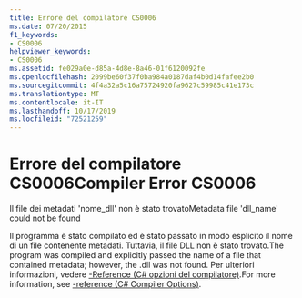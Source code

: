 ```yaml
---
title: Errore del compilatore CS0006
ms.date: 07/20/2015
f1_keywords:
- CS0006
helpviewer_keywords:
- CS0006
ms.assetid: fe029a0e-d85a-4d8e-8a46-01f6120092fe
ms.openlocfilehash: 2099be60f37f0ba984a0187daf4b0d14fafee2b0
ms.sourcegitcommit: 4f4a32a5c16a75724920fa9627c59985c41e173c
ms.translationtype: MT
ms.contentlocale: it-IT
ms.lasthandoff: 10/17/2019
ms.locfileid: "72521259"
---
```

# <a name="compiler-error-cs0006"></a><span data-ttu-id="59b86-102">Errore del compilatore CS0006</span><span class="sxs-lookup"><span data-stu-id="59b86-102">Compiler Error CS0006</span></span>

<span data-ttu-id="59b86-103">Il file dei metadati 'nome_dll' non è stato trovato</span><span class="sxs-lookup"><span data-stu-id="59b86-103">Metadata file 'dll_name' could not be found</span></span>
  
 <span data-ttu-id="59b86-104">Il programma è stato compilato ed è stato passato in modo esplicito il nome di un file contenente metadati. Tuttavia, il file DLL non è stato trovato.</span><span class="sxs-lookup"><span data-stu-id="59b86-104">The program was compiled and explicitly passed the name of a file that contained metadata; however, the .dll was not found.</span></span> <span data-ttu-id="59b86-105">Per ulteriori informazioni, vedere [-Reference (C# opzioni del compilatore)](../compiler-options/reference-compiler-option.md).</span><span class="sxs-lookup"><span data-stu-id="59b86-105">For more information, see [-reference (C# Compiler Options)](../compiler-options/reference-compiler-option.md).</span></span>
